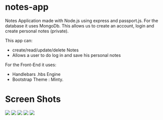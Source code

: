 # notes-app
Notes Application made with Node.js using express and passport.js.
For the database it uses MongoDb.
This allows us to create an account, login and create personal notes (private).

This app can:
 - create/read/update/delete Notes
 - Allows a user to do log in and save his personal notes
 
 For the Front-End it uses:
 - Handlebars .hbs Engine
 - Bootstrap Theme : Minty.
 
 # Screen Shots
 
 <img src ="https://i.imgur.com/HJ151pC.png">
  <img src ="https://i.imgur.com/p0LLiAo.png">
 <img src ="https://i.imgur.com/n5YEAlz.png">
 <img src ="https://i.imgur.com/OUzWORa.png">
 <img src ="https://i.imgur.com/7ygs3rq.png">

 
 
